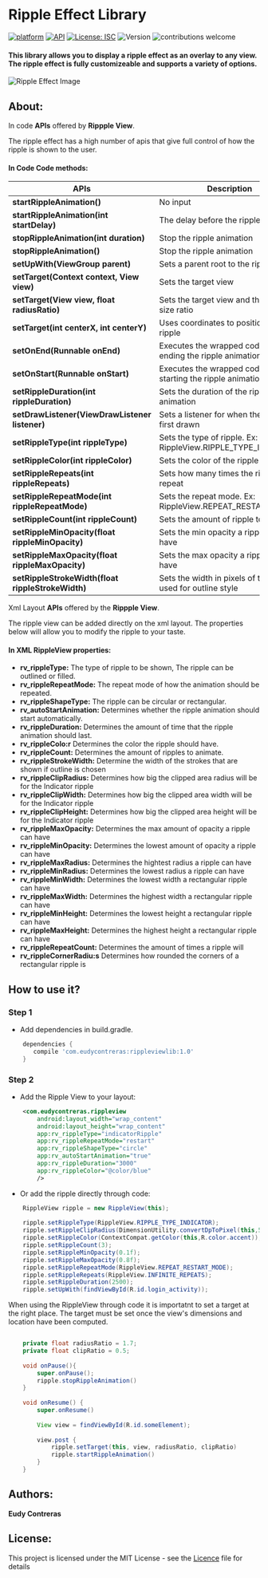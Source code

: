 
# Ripple Effect Library

[![platform](https://img.shields.io/badge/platform-Android-green.svg)](https://www.android.com)
[![API](https://img.shields.io/badge/API-21%2B-brightgreen.svg?style=flat)](https://android-arsenal.com/api?level=21s)
[![License: ISC](https://img.shields.io/badge/License-MIT-blue.svg)](https://opensource.org/licenses/ISC)
![Version](https://img.shields.io/github/release/EudyContreras/RippleEffect.svg?style=flat)
![contributions welcome](https://img.shields.io/badge/contributions-welcome-brightgreen.svg?style=flat)

#### This library allows you to display a ripple effect as an overlay to any view. The ripple effect is fully customizeable and supports a variety of options.

![Ripple Effect Image][RippleImage]

[RippleImage]: https://github.com/EudyContreras/RippleEffect/blob/EudyContreras-readme/Ripple.png


## About:

In code **APIs** offered by **Rippple View**.

The ripple effect has a high number of apis that give full control of how the ripple is shown to the user. 

#### In Code Code methods:
|APIs | Description|
|---|---|
|**startRippleAnimation()**| No input|
|**startRippleAnimation(int startDelay)**| The delay before the ripple starts|
|**stopRippleAnimation(int duration)**| Stop the ripple animation|
|**stopRippleAnimation()**| Stop the ripple animation|
|**setUpWith(ViewGroup parent)**| Sets a parent root to the ripple view|
|**setTarget(Context context, View view)**|Sets the target view|
|**setTarget(View view, float radiusRatio)**|Sets the target view and the relative size ratio|
|**setTarget(int centerX, int centerY)**|Uses coordinates to position the ripple|
|**setOnEnd(Runnable onEnd)**|Executes the wrapped code upon ending the ripple animation|
|**setOnStart(Runnable onStart)**|Executes the wrapped code upon starting the ripple animation|
|**setRippleDuration(int rippleDuration)**|Sets the duration of the ripple animation|
|**setDrawListener(ViewDrawListener listener)**|Sets a listener for when the view is first drawn|
|**setRippleType(int rippleType)**|Sets the type of ripple. Ex: RippleView.RIPPLE_TYPE_INDICATOR|
|**setRippleColor(int rippleColor)**|Sets the color of the ripple effect|
|**setRippleRepeats(int rippleRepeats)**|Sets how many times the ripple will repeat|
|**setRippleRepeatMode(int rippleRepeatMode)**|Sets the repeat mode. Ex: RippleView.REPEAT_RESTART_MODE|
|**setRippleCount(int rippleCount)**|Sets the amount of ripple to display|
|**setRippleMinOpacity(float rippleMinOpacity)**|Sets the min opacity a ripple can have|
|**setRippleMaxOpacity(float rippleMaxOpacity)**|Sets the max opacity a ripple can have|
|**setRippleStrokeWidth(float rippleStrokeWidth)**|Sets the width in pixels of the stroke used for outline style|

Xml Layout **APIs** offered by the **Rippple View**.

The ripple view can be added directly on the xml layout. The properties below will allow you to modify the ripple to your taste.

#### In XML RippleView properties:

 * **rv_rippleType:**  The type of ripple to be shown, The ripple can be outlined or filled.
 * **rv_rippleRepeatMode:**  The repeat mode of how the animation should be repeated.
 * **rv_rippleShapeType:**  The ripple can be circular or rectangular.
 * **rv_autoStartAnimation:**  Determines whether the ripple animation should start automatically.
 * **rv_rippleDuration:**  Determines the amount of time that the ripple animation should last.
 * **rv_rippleColo:r** Determines the color the ripple should have.
 * **rv_rippleCount:**  Determines the amount of ripples to animate.
 * **rv_rippleStrokeWidth:**  Determine the width of the strokes that are shown if outline is chosen
 * **rv_rippleClipRadius:**  Determines how big the clipped area radius will be for the Indicator ripple
 * **rv_rippleClipWidth:**  Determines how big the clipped area width will be for the Indicator ripple
 * **rv_rippleClipHeight:** Determines how big the clipped area height will be for the Indicator ripple
 * **rv_rippleMaxOpacity:**  Determines the max amount of opacity a ripple can have
 * **rv_rippleMinOpacity:** Determines the lowest amount of opacity a ripple can have
 * **rv_rippleMaxRadius:** Determines the hightest radius a ripple can have
 * **rv_rippleMinRadius:** Determines the lowest radius a ripple can have
 * **rv_rippleMinWidth:** Determines the lowest width a rectangular ripple can have
 * **rv_rippleMaxWidth:** Determines the highest width a rectangular ripple can have
 * **rv_rippleMinHeight:** Determines the lowest height a rectangular ripple can have
 * **rv_rippleMaxHeight:** Determines the highest height a rectangular ripple can have
 * **rv_rippleRepeatCount:** Determines the amount of times a ripple will 
 * **rv_rippleCornerRadiu:s** Determines how rounded the corners of a rectangular ripple is 
 
## How to use it?

### Step 1

* Add dependencies in build.gradle.

``` groovy
    dependencies {
       compile 'com.eudycontreras:rippleviewlib:1.0'
    }
```

### Step 2

* Add the Ripple View to your layout:

``` xml
    <com.eudycontreras.rippleview
        android:layout_width="wrap_content"  
        android:layout_height="wrap_content"
        app:rv_rippleType="indicatorRipple"
        app:rv_rippleRepeatMode="restart"
        app:rv_rippleShapeType="circle"
        app:rv_autoStartAnimation="true"
        app:rv_rippleDuration="3000"
        app:rv_rippleColor="@color/blue"
        />
```

* Or add the ripple directly through code:

``` java
    RippleView ripple = new RippleView(this);
    
    ripple.setRippleType(RippleView.RIPPLE_TYPE_INDICATOR);
    ripple.setRippleClipRadius(DimensionUtility.convertDpToPixel(this,50));
    ripple.setRippleColor(ContextCompat.getColor(this,R.color.accent));
    ripple.setRippleCount(3);
    ripple.setRippleMinOpacity(0.1f);
    ripple.setRippleMaxOpacity(0.8f);
    ripple.setRippleRepeatMode(RippleView.REPEAT_RESTART_MODE);
    ripple.setRippleRepeats(RippleView.INFINITE_REPEATS);
    ripple.setRippleDuration(2500);
    ripple.setUpWith(findViewById(R.id.login_activity));
```

When using the RippleView through code it is importatnt to set a target at the right place. The target must be set once the view's dimensions and location have been computed.

``` java

    private float radiusRatio = 1.7;
    private float clipRatio = 0.5;
        
    void onPause(){
        super.onPause();
        ripple.stopRippleAnimation()
    }
    
    void onResume() {
        super.onResume()
        
        View view = findViewById(R.id.someElement);
       
        view.post {
            ripple.setTarget(this, view, radiusRatio, clipRatio)
            ripple.startRippleAnimation()
        }
    }
```  

## Authors:

**Eudy Contreras**

## License:

This project is licensed under the MIT License - see the [Licence](https://github.com/EudyContreras/RippleEffect/blob/EudyContreras-readme/LICENSE) file for details
